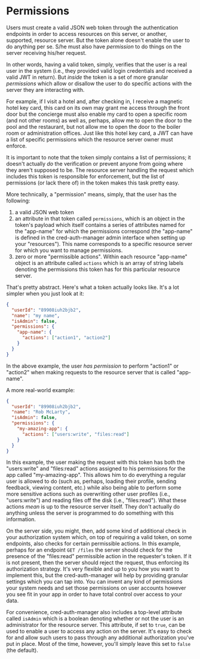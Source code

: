 # Permissions

Users must create a valid JSON web token through the authentication endpoints
in order to access resources on this server, or another, supported, resource
server. But the token alone doesn't enable the user to do anything per se. S/he
must also have *permission* to do things on the server receiving his/her request.

In other words, having a valid token, simply, verifies that the user is a real
user in the system (i.e., they provided valid login credentials and received a
valid JWT in return). But *inside* the token is a set of more granular
*permissions* which allow or disallow the user to do specific actions with the
server they are interacting with.

For example, if I visit a hotel and, after checking in, I receive a magnetic
hotel key card, this card on its own may grant me access through the front door
but the concierge must also enable my card to open a specific room (and not
other rooms) as well as, perhaps, allow me to open the door to the pool and the
restaurant, but not allow me to open the door to the boiler room or
administration offices. Just like this hotel key card, a JWT can have a list of
specific permissions which the resource server owner must enforce.

It is important to note that the token simply contains a list of permissions;
it doesn't actually *do* the verification or prevent anyone from going where
they aren't supposed to be. The resource server handling the request which
includes this token is responsible for enforcement, but the list of permissions
(or lack there of) in the token makes this task pretty easy.

More technically, a "permission" means, simply, that the user has the following:

1. a valid JSON web token
2. an attribute in that token called `permissions`, which is an object in the
token's payload which itself contains a series of attributes named for the
"app-name" for which the permissions correspond (the "app-name" is defined in
the cred-auth-manager admin interface when setting up your "resources"). This
name corresponds to a specific resource server for which you want to manage
permissions.
3. zero or more "permissible actions". Within each resource "app-name" object is
an attribute called `actions` which is an array of string labels denoting the
permissions this token has for this particular resource server.

That's pretty abstract. Here's what a token actually looks like. It's a lot
simpler when you just look at it:

```json
{
  "userId": "89908iuh2bjb2",
  "name": "my name",
  "isAdmin": false,
  "permissions": {
    "app-name": {
      "actions": ["action1", "action2"]
    }
  }
}
```

In the above example, the user *has permission* to perform "action1" or
"action2" when making requests to the resource server that is called "app-name".

A more real-world example:

```json
{
  "userId": "89908iuh2bjb2",
  "name": "Rob McLarty",
  "isAdmin": false,
  "permissions": {
    "my-amazing-app": {
      "actions": ["users:write", "files:read"]
    }
  }
}
```

In this example, the user making the request with this token has both the
"users:write" and "files:read" actions assigned to his permissions for the app
called "my-amazing-app". This allows him to do everything a regular user is
allowed to do (such as, perhaps, loading their profile, sending feedback,
viewing content, etc.) while also being able to perform some more sensitive
actions  such as overwriting other user profiles (i.e., "users:write") and
reading files off the disk (i.e., "files:read"). What these actions *mean* is up
to the resource server itself. They don't actually do anything unless the server
is programmed to do something with this information.

On the server side, you might, then, add some kind of additional check in your
authorization system which, on top of requiring a valid token, on some
endpoints, also checks for certain permissible actions. In this example, perhaps
for an endpoint `GET /files` the server should check for the presence of the
"files:read" permissible action in the requester's token. If it is not present,
then the  server should reject the request, thus enforcing its authorization
strategy. It's very flexible and up to you how you want to implement this, but
the cred-auth-manager will help by providing granular settings which you can tap
into. You can invent any kind of permissions your system needs and set those
permissions on user accounts however you see fit in your app in order to have
total control over access to your data.

For convenience, cred-auth-manager also includes a top-level attribute called
`isAdmin` which is a boolean denoting whether or not the user is an
administrator for the resource server. This attribute, if set to `true`, can be
used to  enable a user to access any action on the server. It's easy to check
for and allow such users to pass through any additional authorization you've put
in  place. Most of the time, however, you'll simply leave this set to `false`
(the default).
